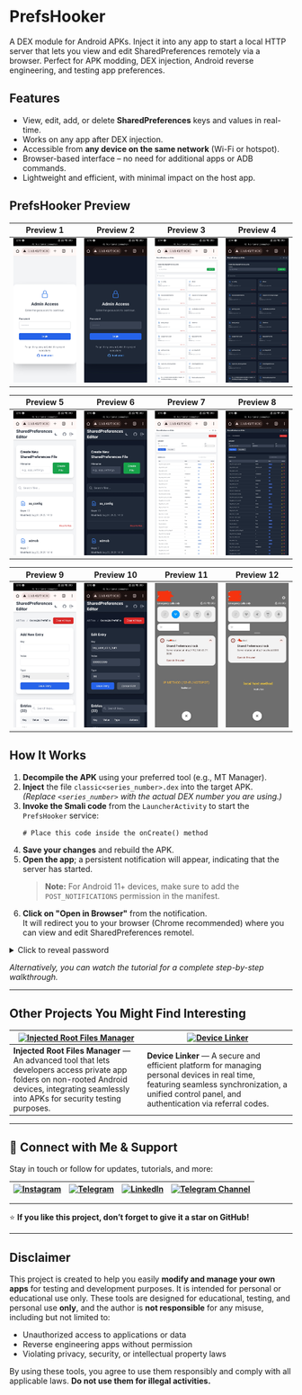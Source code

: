 # PrefsHooker
A DEX module for Android APKs. Inject it into any app to start a local HTTP server that lets you view and edit SharedPreferences remotely via a browser. Perfect for APK modding, DEX injection, Android reverse engineering, and testing app preferences.

## Features
- View, edit, add, or delete **SharedPreferences** keys and values in real-time.
- Works on any app after DEX injection.
- Accessible from **any device on the same network** (Wi-Fi or hotspot).
- Browser-based interface – no need for additional apps or ADB commands.
- Lightweight and efficient, with minimal impact on the host app.
## PrefsHooker Preview 

| Preview 1 | Preview 2 | Preview 3 | Preview 4 |
|-----------|-----------|-----------|-----------|
| ![Preview 1 of PrefsHooker by koshurboii](preview/screenshot1.jpg) | ![Preview 2 of PrefsHooker by koshurboii](preview/screenshot2.jpg) | ![Preview 3 of PrefsHooker by koshurboii](preview/screenshot3.jpg) | ![Preview 4 of PrefsHooker by koshurboii](preview/screenshot4.jpg) |

| Preview 5 | Preview 6 | Preview 7 | Preview 8 |
|-----------|-----------|-----------|-----------|
| ![Preview 5 of PrefsHooker by koshurboii](preview/screenshot5.jpg) | ![Preview 6 of PrefsHooker by koshurboii](preview/screenshot6.jpg) | ![Preview 7 of PrefsHooker by koshurboii](preview/screenshot7.jpg) | ![Preview 8 of PrefsHooker by koshurboii](preview/screenshot8.jpg) |

| Preview 9 | Preview 10 | Preview 11 | Preview 12 |
|-----------|------------|------------|------------|
| ![Preview 9 of PrefsHooker by koshurboii](preview/screenshot9.jpg) | ![Preview 10 of PrefsHooker by koshurboii](preview/screenshot10.jpg) | ![Preview 11 of PrefsHooker by koshurboii](preview/screenshot11.jpg) | ![Preview 12 of PrefsHooker by koshurboii](preview/screenshot12.jpg) |


 ## How It Works

1. **Decompile the APK** using your preferred tool (e.g., MT Manager).  
2. **Inject** the file `classic<series_number>.dex` into the target APK.  
   *(Replace `<series_number>` with the actual DEX number you are using.)*  
3. **Invoke the Smali code** from the `LauncherActivity` to start the `PrefsHooker` service:  
   ```smali
   # Place this code inside the onCreate() method
   ```  
4. **Save your changes** and rebuild the APK.  
5. **Open the app**; a persistent notification will appear, indicating that the server has started.  
   > **Note:** For Android 11+ devices, make sure to add the `POST_NOTIFICATIONS` permission in the manifest.  
6. **Click on "Open in Browser"** from the notification.  
   It will redirect you to your browser (Chrome recommended) where you can view and edit SharedPreferences remotel.
<details>
  <summary>Click to reveal password</summary>

  **Password:** `abrar123`  
When opening in the browser, it will ask you for the password useuse it. 

</details>

   *Alternatively, you can watch the tutorial for a complete step-by-step walkthrough.*

---
##  Other Projects You Might Find Interesting

| [![Injected Root Files Manager](https://img.shields.io/badge/Injected--Root--Files--Manager-Module+Patch-blue?style=flat&logo=android&logoColor=white)](https://github.com/koshurboii/Injected-Root-Files-Manager) | [![Device Linker](https://img.shields.io/badge/Device--Linker-Software-red?style=flat&logo=github&logoColor=white)](https://github.com/koshurboii/Device-Linker) |
|---|---|
| **Injected Root Files Manager** — An advanced tool that lets developers access private app folders on non-rooted Android devices, integrating seamlessly into APKs for security testing purposes. | **Device Linker** — A secure and efficient platform for managing personal devices in real time, featuring seamless synchronization, a unified control panel, and authentication via referral codes. |


---
## 🤝 Connect with Me & Support

Stay in touch or follow for updates, tutorials, and more:

| [![Instagram](https://img.shields.io/badge/Instagram-@koshurboii-E4405F?style=flat&logo=instagram&logoColor=white)](https://instagram.com/koshurboii) | [![Telegram](https://img.shields.io/badge/Telegram-@koshurboii-0088cc?style=flat&logo=telegram&logoColor=white)](https://t.me/koshurboii) | [![LinkedIn](https://img.shields.io/badge/LinkedIn-Koshur%20Boii-0077B5?style=flat&logo=linkedin&logoColor=white)](https://www.linkedin.com/in/koshurboii) | [![Telegram Channel](https://img.shields.io/badge/Telegram-Channel-0088cc?style=flat&logo=telegram&logoColor=white)](https://t.me/koshurboiiyt) |
|---|---|---|---|

---

⭐ **If you like this project, don’t forget to give it a star on GitHub!**

---

## Disclaimer

This project is created to help you easily **modify and manage your own apps** for testing and development purposes. It is intended for personal or educational use only. These tools are designed for educational, testing, and personal use **only**, and the author is **not responsible** for any misuse, including but not limited to:  

- Unauthorized access to applications or data  
- Reverse engineering apps without permission  
- Violating privacy, security, or intellectual property laws  

By using these tools, you agree to use them responsibly and comply with all applicable laws. **Do not use them for illegal activities.**
